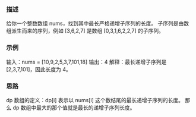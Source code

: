 ### 描述
给你⼀个整数数组 nums，找到其中最长严格递增子序列的长度。
子序列是由数组派生而来的序列，例如 [3,6,2,7] 是数组 [0,3,1,6,2,2,7] 的子序列。

### 示例
输入：nums = [10,9,2,5,3,7,101,18]
输出：4
解释：最长递增子序列是 [2,3,7,101]，因此长度为 4。

### 思路
dp 数组的定义：dp[i] 表示以 nums[i] 这个数结尾的最长递增子序列的长度。
那么 dp 数组中最大的那个值就是最长的递增子序列长度。

